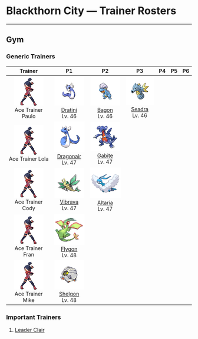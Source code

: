 # Blackthorn City — Trainer Rosters

---

## Gym


### Generic Trainers

| Trainer | P1 | P2 | P3 | P4 | P5 | P6 |
|:-------:|:--:|:--:|:--:|:--:|:--:|:--:|
| ![Ace Trainer Paulo](../../assets/trainers/ace_trainer.png "Ace Trainer Paulo")<br>Ace Trainer Paulo | ![Dratini](../../assets/sprites/dratini/front.gif "Dratini: This Pokémon is full of life energy. It continually sheds its skin and grows steadily larger.")<br>[Dratini](../../pokemon/dratini.md/)<br>Lv. 46 | ![Bagon](../../assets/sprites/bagon/front.gif "Bagon: Its well-developed neck muscles and ironlike head can smash boulders into pieces.")<br>[Bagon](../../pokemon/bagon.md/)<br>Lv. 46 | ![Seadra](../../assets/sprites/seadra/front.gif "Seadra: Its fin-tips leak poison. Its fins and bones are highly valued as ingredients in herbal medicine.")<br>[Seadra](../../pokemon/seadra.md/)<br>Lv. 46 |
| ![Ace Trainer Lola](../../assets/trainers/ace_trainer.png "Ace Trainer Lola")<br>Ace Trainer Lola | ![Dragonair](../../assets/sprites/dragonair/front.gif "Dragonair: Its crystalline orbs appear to give this Pokémon the power to freely control the weather.")<br>[Dragonair](../../pokemon/dragonair.md/)<br>Lv. 47 | ![Gabite](../../assets/sprites/gabite/front.gif "Gabite: As it digs to expand its nest, it habitually digs up gems that it then hoards in its nest.")<br>[Gabite](../../pokemon/gabite.md/)<br>Lv. 47 |
| ![Ace Trainer Cody](../../assets/trainers/ace_trainer.png "Ace Trainer Cody")<br>Ace Trainer Cody | ![Vibrava](../../assets/sprites/vibrava/front.gif "Vibrava: It vibrates its wings vigorously, creating ultrasonic waves that cause serious headaches.")<br>[Vibrava](../../pokemon/vibrava.md/)<br>Lv. 47 | ![Altaria](../../assets/sprites/altaria/front.gif "Altaria: It flies gracefully through the sky. Its melodic humming makes you feel like you’re in a dream.")<br>[Altaria](../../pokemon/altaria.md/)<br>Lv. 47 |
| ![Ace Trainer Fran](../../assets/trainers/ace_trainer.png "Ace Trainer Fran")<br>Ace Trainer Fran | ![Flygon](../../assets/sprites/flygon/front.gif "Flygon: It is nicknamed “The Desert Spirit” because the flapping of its wings sounds like a woman singing.")<br>[Flygon](../../pokemon/flygon.md/)<br>Lv. 48 |
| ![Ace Trainer Mike](../../assets/trainers/ace_trainer.png "Ace Trainer Mike")<br>Ace Trainer Mike | ![Shelgon](../../assets/sprites/shelgon/front.gif "Shelgon: It surrounds its body in an iron-hard shell to accumulate enough power to evolve.")<br>[Shelgon](../../pokemon/shelgon.md/)<br>Lv. 48 |


### Important Trainers

1. [Leader Clair](important_trainers.md#leader-clair)
